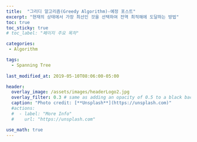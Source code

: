 ```yaml
---
title:  "그리디 알고리즘(Greedy Algorithm)-예정 포스트"
excerpt: "현재의 상태에서 가장 최선인 것을 선택하여 전역 최적해에 도달하는 방법"
toc: true
toc_sticky: true
# toc_label: "페이지 주요 목차"

categories:
 - Algorithm

tags:
  - Spanning Tree
  
last_modified_at: 2019-05-10T08:06:00-05:00

header:
  overlay_image: /assets/images/headerLogo2.jpg
  overlay_filter: 0.3 # same as adding an opacity of 0.5 to a black background
  caption: "Photo credit: [**Unsplash**](https://unsplash.com)"
  #actions:
  #  - label: "More Info"
  #    url: "https://unsplash.com"

use_math: true
---
```


